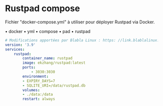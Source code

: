 # Rustpad compose

Fichier "docker-compose.yml" à utiliser pour déployer Rustpad via Docker.

• docker
• yml
• compose
• pad
• rustpad

```yaml
# Modifications apportées par Blabla Linux : https: //link.blablalinux.be
version: '3.9'
services:
    rustpad:
        container_name: rustpad
        image: ekzhang/rustpad:latest
        ports:
            - 3030:3030
        environment:
        - EXPIRY_DAYS=7
        - SQLITE_URI=/data/rustpad.db
        volumes:
        - ./data:/data
        restart: always
```
